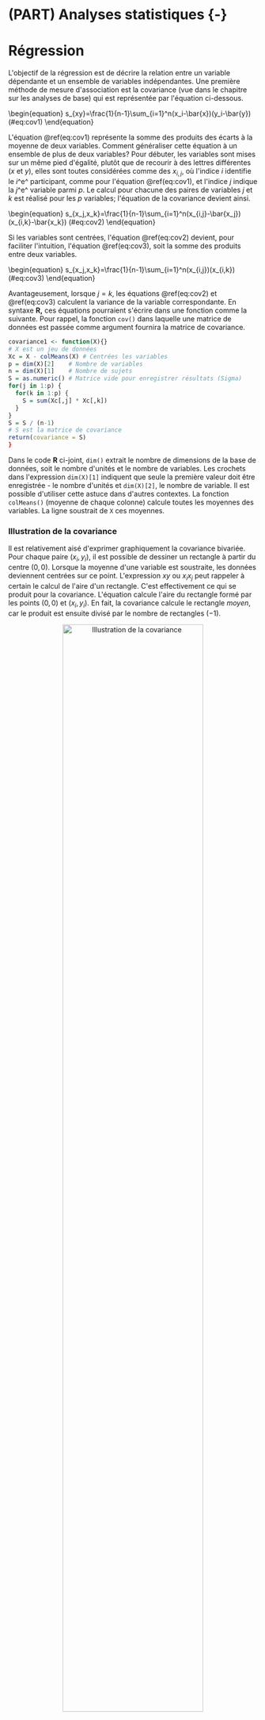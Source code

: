 # (PART) Analyses statistiques {-}
# Régression

L'objectif de la régression est de décrire la relation entre un variable dépendante et un ensemble de variables indépendantes. Une première méthode de mesure d'association est la covariance (vue dans le chapitre sur les analyses de base) qui est représentée par l'équation ci-dessous.

\begin{equation}
s_{xy}=\frac{1}{n-1}\sum_{i=1}^n(x_i-\bar{x})(y_i-\bar{y})
(\#eq:cov1)
\end{equation}

L'équation \@ref(eq:cov1) représente la somme des produits des écarts à la moyenne de deux variables. Comment généraliser cette équation à un ensemble de plus de deux variables? Pour débuter, les variables sont mises sur un même pied d'égalité, plutôt que de recourir à des lettres différentes ($x$ et $y$), elles sont toutes considérées comme des $x_{i,j}$, où l'indice $i$ identifie le $i$^e^ participant, comme pour l'équation \@ref(eq:cov1), et l'indice $j$ indique la $j$^e^ variable parmi $p$. Le calcul pour chacune des paires de variables $j$ et $k$ est réalisé pour les $p$ variables; l'équation de la covariance devient ainsi.

\begin{equation}
s_{x_j,x_k}=\frac{1}{n-1}\sum_{i=1}^n(x_{i,j}-\bar{x_j})(x_{i,k}-\bar{x_k})
(\#eq:cov2)
\end{equation}

Si les variables sont centrées, l'équation \@ref(eq:cov2) devient, pour faciliter l'intuition, l'équation \@ref(eq:cov3), soit la somme des produits entre deux variables. 

\begin{equation}
s_{x_j,x_k}=\frac{1}{n-1}\sum_{i=1}^n(x_{i,j})(x_{i,k})
(\#eq:cov3)
\end{equation}

Avantageusement, lorsque $j=k$, les équations \@ref(eq:cov2) et \@ref(eq:cov3) calculent la variance de la variable correspondante. En syntaxe **R,** ces équations pourraient s'écrire dans une fonction comme la suivante. Pour rappel, la fonction `cov()` dans laquelle une matrice de données est passée comme argument fournira la matrice de covariance.


```r
covariance1 <- function(X){} 
# X est un jeu de données
Xc = X - colMeans(X) # Centrées les variables
p = dim(X)[2]    # Nombre de variables 
n = dim(X)[1]    # Nombre de sujets
S = as.numeric() # Matrice vide pour enregistrer résultats (Sigma)
for(j in 1:p) {
  for(k in 1:p) {
    S = sum(Xc[,j] * Xc[,k])
  }
}
S = S / (n-1)
# S est la matrice de covariance
return(covariance = S)
}
```

Dans le code **R** ci-joint, `dim()` extrait le nombre de dimensions de la base de données, soit le nombre d'unités et le nombre de variables. Les crochets dans l'expression `dim(X)[1]` indiquent que seule la première valeur doit être enregistrée - le nombre d'unités et `dim(X)[2]`, le nombre de variable. Il est possible d'utiliser cette astuce dans d'autres contextes. La fonction `colMeans()` (moyenne de chaque colonne) calcule toutes les moyennes des variables. La ligne soustrait de `X` ces moyennes.

### Illustration de la covariance

Il est relativement aisé d'exprimer graphiquement la covariance bivariée. Pour chaque paire $(x_i,y_i)$, il est possible de dessiner un rectangle à partir du centre $(0, 0)$. Lorsque la moyenne d'une variable est soustraite, les données deviennent centrées sur ce point. L'expression $xy$ ou $x_ix_j$ peut rappeler à certain le calcul de l'aire d'un rectangle. C'est effectivement ce qui se produit pour la covariance. L'équation calcule l'aire du rectangle formé par les points $(0,0)$ et $(x_i,y_i)$. En fait, la covariance calcule le rectangle *moyen*, car le produit est ensuite divisé par le nombre de rectangles $(-1)$.


<div class="figure" style="text-align: center">
<img src="06-Regression_files/figure-html/unnamed-chunk-2-1.png" alt="Illustration de la covariance" width="75%" height="75%" />
<p class="caption">(\#fig:unnamed-chunk-2)Illustration de la covariance</p>
</div>


<div class="figure" style="text-align: center">
<img src="06-Regression_files/figure-html/unnamed-chunk-3-1.png" alt="Illustration des produits (rectangles) pour différentes valeurs de covariance" width="672" />
<p class="caption">(\#fig:unnamed-chunk-3)Illustration des produits (rectangles) pour différentes valeurs de covariance</p>
</div>

À partir des images suivantes, quelques propriétés de la covariance peuvent être déduites. 

* Comme la quantité de surface blanche (ou de noire) dépend de la taille de la figure, la covariance est directement proportionnelle aux échelles à l'abscisse et l'ordonnée. 

* La covariance augmente lorsque les points s'approchent d'une ligne à pente ascendante et diminue lorsque les points s'approchent d'une ligne à pente descendante. 

* Comme les associations non linéaires peuvent créer des amalgames de rectangles positifs et négatifs, elles conduisent à des covariances imprévisibles et peu pertinentes.

* La covariance (et la corrélation) est sensible aux valeurs aberrantes. Un point éloigné de la masse créera une aire rectangulaire bien plus grande que les autres points. À lui seul, il peut créer une quantité substantielle positive ou négative de surface blanche (ou noire) dans la figure.

* Si une variable est multipliée par elle-même, il s'agit de l'aire d'un carré, ce qui équivaut au calcul d'une variance. Par extension, si le produit de deux variables se rapproche davantage d'un carré que d'un rectangle (en moyenne), alors les deux variables sont fortement liées.

* Le paramètre de la corrélation de la population peut être conceptualisé comme un triangle déformé en rectangle à cause de l'erreur de mesure des axes.





### La covariance en termes d'algèbre matricielle

Pour l'instant, seul l'aspect linéaire est présenté. L'équation de la covariance peut aussi se calculer en termes d'algèbre matricielle. En plus d'accélérer le calcul des résultats, il simplifie énormément les mathématiques sous-jante (pourvu que l'utilisateur connaisse l'algèbre matricielle).

Dans le présent contexte, une matrice est un ensemble de variables représentées sous une seule variables. Dans les équations mathématiques, une matrice est désignée par une lettre majuscule : $x$ devient $X$ et $\sigma$ devient $Sigma$. Dans une matrice, chaque colonne est une variable, chaque ligne correspond à un sujet différent mesuré sur toutes les variables. Une matrice est définie en partie par son nombre de lignes ($n$, nombre d'unités) et son nombre de colonnes ($p$, nombre de variables), dont voici une illustration.

$$
X = \left(\begin{array}{cccc} 
x_{1,1} & x_{1,2} & ...&x_{1,p}\\
x_{2,1} & x_{2,2} & ...&x_{2,p}\\
... & ...& ...& ... \\
x_{n,1} & x_{n,2} & ... &x_{n,p}\\
\end{array}\right)
$$ 

En syntaxe **R**, il ne s'agit rien de plus que de concaténer des variables (mesurant les mêmes individus) ensembles par des colonnes, comme il est fait avec des jeux de données `data.frame()` ou `cbind()`. Un jeu de données est, à peu de chose près, une matrice. Pour créer une matrice `X` à partir des variables `x`, `y`, et `z` avec **R**, par exemple, la ligne `X = cbind(x, y, z)` joindra les trois variables ensemble.

Pour réaliser le calcul de la covariance, il faut multiplier la matrice des données centrées (les variables concaténées) par elle-même puis de diviser par $n-1$. Le symbole $X$ représente la concaténation des variables. Par simplicité, l'équation utilise des **variables centrées**.

\begin{equation}
\Sigma = (n-1)^{-1}X^\prime X
(\#eq:covmat1)
\end{equation}

Le symbole $\Sigma$ (sigma majuscule) représente la matrice de variance-covariance. La diagonale de cette matrice représente les variances des données et les éléments hors diagonales sont les covariances, soulignant le lien entre la variance et la covariance. Le symbole $\prime$ (prime) correspond à l'opération de transposer une matrice, soit d'échanger les lignes par ces colonnes. Cette procédure est nécessaire pour produire la multiplication d'une matrice par elle-même. Noter que l'expression $(n-1)^{-1}=\frac{1}{n-1}$.

TODO

\begin{equation}
\begin{align}
S & = (n-1)^{-1}
\left(\begin{array}{cccc} 
x_{1,1} & x_{2,1} & ... & x_{n,1} \\
x_{2,1} & x_{2,2} & ... & x_{n,2} \\
\end{array}\right) 
\left(\begin{array}{cc} 
x_{1,1} & x_{1,2} \\
x_{2,1} & x_{2,2}\\
... & ...  \\
x_{n,1} & x_{n,2} \\
\end{array}\right) \\
   & = (n-1)^{-1}
\left(\begin{array}{cc}
\sum_{i=1}^n(x_{i,1})(x_{i,1}) & \sum_{i=1}^n(x_{i,1})(x_{i,2})\\
\sum_{i=1}^n(x_{i,2})(x_{i,1}) & \sum_{i=1}^n(x_{i,2})(x_{i,2})
\end{array}\right)
\end{align}
(\#eq:covmat2)
\end{equation}


L'équation \@ref(eq:covmat2) illustre l'équation \@ref(eq:covmat1) qui sont toutes les deux équivalentes à \@ref(eq:cov3). En termes de syntaxe **R**, elles peuvent être traduites comme suit.



```r
covariance2 = function(X){
  # X est une data.frame ou matrice de n sujets par p variables
  n = dim(X)[1]
  Xc = X - colMeans(X)
  # Algèbre matriciel pour le produit qui permet de calculer
  # le produit d'une colonne avec les autres colonnes
  cov.X = t(Xc) %*% Xc / (n - 1)
  return(cov.X)
}
```

La fonction `t()` opère la transpose ($\prime$) et le symbole `%*%` signifie le produit matriciel des variables. Si l'usuel symbole de multiplication `*` était utilisé, **R** opérerait une multiplication cellule par cellule (avec recyclage) plutôt que celle désirée ici.

L'utilisation de l'algèbre matricielle est plus simple  et efficace : Elle nécessite cinq lignes de code, élimine deux boucles, prend moins de temps à calculer en plus de produire toutes les variances et les covariances.

Une matrice de covariance possède plusieurs propriétés qu'il faut connaître. Elle est toujours carrée soit $p \times p$ pour $p$ variables et contient $p^2$ éléments. Parmi ces éléments, les $p$ éléments de la diagonale sont des variances, ce pourquoi elle est parfois appelée matrice de variance-covariance. Les éléments triangulaires inférieurs hors diagonale sont un parfait reflet des éléments supérieurs, p.ex. $\sigma_{1,2} = \sigma_{2,1}$. Il y a ainsi $\frac{p(p-1)}{2}$ covariances uniques dans une matrice et $p(p+1)/2$ éléments uniques (variances et covariances). En plus, de ces caractéristiques, la matrice doit être *positive semi-définie*, ce qui est un terme mathématique impliquant, pour les fins de ce chapitre, que les variances ne peuvent être nulles. (C'est plus complexe que cela, mais il suffit d'accepter cette affirmation pour procéder.)

$$
\Sigma = \left( 
\begin{array}{cccc}
\sigma_{1,1} & \sigma_{1,2} & ... &  \sigma_{1,p}\\
\sigma_{2,1} & \sigma_{2,2} & ... &  \sigma_{2,p}\\
...& ...& ... &  \sigma_{3,p}\\
\sigma_{p,1} & \sigma_{p,2} & ... &  \sigma_{p,p}\\
\end{array}
\right)
$$ 


### Création de données

Une façon simple et efficace de créer des données à ce stade est la package `MASS` dont un aperçu a été donné dans le chapitre sur les analyses de base.


```r
# Création de la matrice de covariance pour p=3
Sigma = matrix(c(s11, s12, s13,
                 s12, s22, s23,
                 s13, s23, s33), nrow = 3, ncol = 3)
# Création des données 
donnees = data.frame(MASS::mvrnorm(n = n, mu = c(0,0), Sigma = Sigma))
```

La matrice de covariance pour $p=3$ s'écrit comme suit.
$$
\Sigma = \left( 
\begin{array}{ccc}
\sigma_{1,1} & \sigma_{1,2} & \sigma_{1,3}\\
\sigma_{2,1} & \sigma_{2,2} & \sigma_{2,3}\\
\sigma_{3,1} & \sigma_{3,2} & \sigma_{2,3}
\end{array}
\right)
$$
Il convient d'écrire $\Sigma$ (sigma majuscule) et $\sigma$ (sigma minuscule) plutôt que $S$, car il s'agit de la matrice de covariance de la population. Le résultat de `S = cov(donnees)` est empirique et la notation $S$ est plus appropriée. Comme il y a $p=3$ variables dans la syntaxe, il faudra préalablement spécifier $3*4/2 = 6$ arguments :$p = 3$ variances $\sigma_{1,1},\sigma_{3,3},\sigma_{3,3}$ et $3*2/2 =3$ covariances $\sigma_{1,2},\sigma_{1,3},\sigma_{2,3}$.

### La matrice de corrélation

Pour rappel, une matrice de corrélation est une matrice de covariance dont les variables ont été standardisées. Cela implique de transformer la matrice afin que toute la diagonale soit à l'unité, que toutes les variances soient égalent à 1. Cela permet d'avoir une interprétation *standardisée* des corrélations, car celles-ci sont indépendantes des métriques originales. Les autres éléments conceptuels de la matrice de covariance s'appliquent pour la matrice de corrélation.

Pour transformer la matrice de covariance en matrice de corrélation, trois techniques sont possibles. 

La première est de standardise $X$ préalablement au calcul de la covariance. Comme il n'y a pas d'équivalent à `colMeans()` pour l'écart type, l'utilisation de `apply(X, MARGIN = 2, FUN = sd)` fera le travail. Cette ligne de syntaxe reproduit la même logique, mais pour l'écart type `sd()`. Textuellement, elle applique (`apply()`) l'écart type (`sd()`) pour chaque colonne `MARGIN = 2` à la matrice de données `X`. 


```r
X = (X - colMeans(X)) / apply(X, MARGIN = 2, FUN = sd)
```

La deuxième méthode est de standardiser la matrice de covariance en termes d'algèbre matricielle, où $S$ est la matrice de covariance. Il faut extraire de la matrice les variances de la diagonale (avec la fonction mathématique $\text{diag()}$), puis en faire la racine carrée pour obtenir des écarts types, puis en refaire une matrice carrée avec la fonction mathématique $\text{diag()}$ qu'il faut finalement inversé pour en faire une division.

\begin{equation}
R = (\text{diag}(\sqrt{\text{diag}(S)})^{-1}) S (\text{diag}(\sqrt{\text{diag}(S)})^{-1})
(\#eq:cov2cor)
\end{equation}

En code **R**, l'équation \@ref(eq:cov2cor) se traduit ainsi. 

```r
R = solve(diag(sqrt(diag(S)))) %*% S %*% solve(diag(sqrt(diag(S))))
```

Lorsqu'une matrice est passée comme argument à `diag()`, elle extrait les éléments de la diagonale pour en faire un vecteur. Si un vecteur est passé en argument, alors `diag()` retourne une matrice avec les éléments du vecteur en diagonale. La fonction `solve()` calcule l'inverse d'une matrice, comme l'utilisateur pourrait attendre de $X^{-1}$. Il s'agit certainement de l'aspect le plus biscornu de **R**.  Enfin, l'opérateur `%*%` est le produit matriciel. 

La troisième est d'utiliser la fonction de base `cov2cor()` pour transformer la matrice de covariance en matrice de corrélation, ce qui est plus simple et plus rapide que la deuxième option, mais qui cache ce qui se réalise.

## La régression

Pour l'instant, des rudiments de la covariance et de la corrélation ont été présentés dans le but d'introduire graduellement l'algèbre matricielle. L'objectif étant atteint, le regard portera sur la régression en tant que moyen de prédire une variable $y$ à partir d'un ensemble de variables $X$.

Quelle est la différence entre les analyses de covariance et corrélation comparativement à l'analyse de régression? Bien que la logique sous-jacente soit très similaire, il faut maintenant déterminer une variable *différente* de l'autre, c'est-à-dire une variable dépendante. Les autres sont des variables indépendantes. Les variables indépendantes prédisent la variable dépendante  un peu comme dans un modèle *déterministe*, il faut décider de la cause (variables indépendantes) et l'effet (variable dépendante), ce dernier étant généré par les premiers. 

Plutôt que de traiter chaque paire de variable comme c'était le cas avec l'analyse de corrélation, la régression correspond à étudier la relation entre la variable dépendante et toutes les autres, et ce, simultanément. Ainsi, les variables indépendantes sont contrôlées entre elles pour évaluer leur effet sur la variable dépendante et un modèle de prédiction plus juste est obtenu (autant que faire ce peut avec modèle statistique).

### Le modèle de régression simple 

L'équation pour un modèle de régression simple se résume en un cas bivarié, soit la prédiction de $y$ par une seule variable $x$.

\begin{equation}
y = \beta_0 + \beta_1 x + \epsilon_y
(\#eq:modlin)
\end{equation}

Dans ce modèle, $y$ est la variable prédite, $x$ est le seul prédicteur, $\beta_0$ est l'ordonnée à l'origine, $\beta_1$ est le coefficient de régression et $\epsilon_y$, l'erreur dans la variable $y$ indépendante (non corrélée, ni fonctionnelement liée) de $x$.



### Création de données

Une façon simple de créer des données en fonction d'un modèle linéaire plutôt qu'à partir de la matrice de corrélation (comme ce fut le case jusqu'à présent) est de reprendre l'équation \@ref(eq:modlin) et de spécifier les paramètres libre. D'abord, il faut  remplacer les paramètres du modèle par des valeurs, $beta_0$, $beta_1$, et ensuite, créer deux variables aléatoires de taille $n$ (la taille d'échantillon), une première pour $x$ et une seconde pour $\epsilon_y$. Les hypothèses sous-jacentes aux modèles linéaires assument généralement que la l'erreur ($\epsilon$) est distribuée normalement (avec implicitement une moyenne de 0), la fonction `rnorm()` pourra jouer le rôle. Pour $x$, il n'y a pas de distribution à respecter, mais une distribution normale fait très bien l'affaire. Voici un exemple de code **R**.


```r
# En spécifiant une taille d'échantillon très grande,
# l'erreur échantillonnalle est considérablement réduite.
# Valeurs choisies par l'utilisateur
n = 10000 # Taille d'échantillon
beta0 = 5 # Les betas
beta1 = 1
# Deux variables aléatoires tirées de distributions normales.
# Les moyennes sont nulles et 
# les écarts types sont spécifiés par l'utilisateur.
x = rnorm(n = n, sd = 1)
e.y = rnorm(n = n, sd = 3)
# Création de la variable dépendante
y = beta0 + beta1 * x + e.y
```

Si l'utilisateur souhaite ajouter une autre variable, il lui suffit d'ajouter un $\beta$ supplémentaire et de créer une autre variable aléatoire 

Cette méthode de création de données possède toutefois des limites. Principalement, elle ne spécifie pas les propriétés statistiques désirables, par exemple, la corrélation entre les variables est évacuée. Quelle est la corrélation entre `x`et `y` dans l'exemple précédent? Il est bien sûr possible de déterminer ces valeurs pour la population a posteriori. Il faut résoudre l'équation \@ref(eq:eqrho).

\begin{equation}
\rho_{x,y} = \beta_1 \frac{\sigma_x}{\sigma_y} 
(\#eq:eqrho)
\end{equation}

Certaines valeurs sont déjà connues, car spécifiées par l'utilisateur, $\beta_1 = 1$ et $\sigma_x = 1$. Qu'en est-il de $\sigma_y$? L'utilisateur n'a pas spécifié la valeur de la variance de $y$, il a plutôt choisi la valeur de la variance de l'erreur résiduelle, $\sigma^2_{\epsilon_y}$. La loi de la somme des variances permettra de calculer cette valeur. Pour le lecteur intéressé, les réponses sont $\sigma^2_y = \beta_1^2\sigma^2_x+\sigma^2_{\epsilon_y} = 10$ et donc $\rho_{x,y} = \frac{\beta_1 \sigma_x}{\sigma_y} = 0.316$.

La limite liée à la méthode de création de données est maintenant flagrante. En plus de ne pas connaître la corrélation entre les variables, la variance de $y$ n'est pas connue a priori.  La stratégie de spécification est ainsi de choisir des valeurs et d'espérer qu'elles soient conformes aux attentes. Pire, s'il y avait plusieurs variables indépendantes, elles seraient toutes non corrélées entre elles, alors que l'utilisateur pourrait vouloir autrement, mais cette première technique ne le permet pas.

Pour l'utilisateur qui crée son jeu de données, ces caractéristiques sont souvent plus essentielles que de spécifier à l'avance la variance résiduelle. Pour résoudre cette situation, la solution est de spécifier un modèle standardisé, puis de le *déstandardiser* (ajouté des moyennes et des variances a posteriori).

La philosophie de modélisation de cet ouvrage repose sur l'idée selon laquelle, un modèle doit être standardisé au départ puis *déstandardisé*. Cette logique ne se prêtera pas à tous les contextes, pour certains la difficulté sera immense, pour d'autres, cela ne respectera pas les objectifs. En partant d'un modèle standardisé toutefois, la matrice de corrélation est connue à l'avance et la variance est spécifiée directement par l'utilisateur. Les tailles d'effets attendues sont également assurées. Il suffit de dériver la variance résiduelle du modèle plutôt que de la spécifier.

En assumant un modèle linéaire,

\begin{equation}
y = \beta_0 + \beta_1 x_1 + ... +\beta_k x_k + \epsilon_y
(\#eq:modling)
\end{equation}

où l'équation \@ref(eq:modling) correspond à la généralisation de l'équation \@ref(eq:modlin) pour $k$ variables indépendantes, il est possible d'isoler $\epsilon_y$. La variance se calcule alors comme l'équation \@ref(eq:emat), pour le cas générale. 

\begin{equation}
\sigma^2_{\epsilon_y} = \sigma^2_y - B^{\prime}RB
(\#eq:emat)
\end{equation}

où $R$ est la matrice de corrélation et $B$ est le vecteur contenant tous les $\beta$ standardisés. Pour assurer un scénario standardisé $\sigma^2_y = 1$. La seule condition sous-jacente à l'équation \@ref(eq:emat) est de s'assurer que $\sigma^2_{\epsilon_y} > 0$, c'est-à-dire en vérifiant que $B^{\prime}RB < \sigma^2_y$, autrement la variance est négative, ce qui est impossible. En termes de syntaxe **R**, l'équation \@ref(eq:emat) correspond à ceci.


```r
# Cacluler la variance de epsilon
var_e = var_y - t(B) %*% R %*% B
```

L'avantage de cette technique est (a) de pouvoir spécifier les corrélations entre les variables indépendantes avec la matrice $R$; (b) de déterminer à l'avance la variance de $y$ et (c) que le vecteur $B$ contient les $\beta$ standardisés qui sont dans ce contexte les corrélations partielles qui relient chacune des variables indépendantes à la variable dépendante (des tailles d'effet) en contrôlant pour chacune d'elles. 

L'utilisateur crée par la suite les données en spécifiant le vecteur $B$ et en créant une variable basée sur la matrice de corrélation. Voici un exemple pour $k=3$ variables centrées suivant une distribution normale multivariée avec la matrice de corrélation $R$.

$$
R= \left( 
\begin{array}{ccc}
1 & .2 & .3\\
.2 & 1 & .1\\
.3 & .1 & 1
\end{array}
\right)
$$
Une fois les données de $X$ créées, avec la fonction `MASS::mvrnorm()`, comme il a été fait précédemment, il suffit de multiplier $X$ avec $B$ et d'ajouter la variable aléatoire $\epsilon_y$ avec la variance appropriée pour obtenir la variable dépendante $y$.


```r
set.seed(42)  # Pour reproductibilité
n = 1000      # Taille d'échantillon
k = 3         # Nombre de variables indépendantes

# Matrice de corrélation
R = matrix(c(1, .2, .3,
             .2, 1, .1,
             .3, .1, 1), k, k)
# Moyennes
mu = rep(0, k)

# Choix des betas standardisés
B = c(beta1 = .2, beta2 = -.5, beta3 = .3)

#variance de epsilon
var_e = 1 - t(B) %*% R %*% B

# Créations des variables aléatoires
X = MASS::mvrnorm(n = n, mu = mu, Sigma = R)
e = rnorm(n = n, sd = sqrt(var_e))
# Création de la variable dépendante
y = X %*% B + e

# Création du jeu de données
jd = data.frame(y = y, X = X)

# Quelques vérifications
# Les données
head(jd)
#>        y    X.1    X.2     X.3
#> 1  0.635 -0.956 -2.567  0.3239
#> 2 -0.264  0.672 -0.172  0.5200
#> 3  0.341  0.885 -1.369 -0.6387
#> 4 -0.602  0.778 -1.104 -1.2678
#> 5  0.401  0.360  0.286 -1.4336
#> 6 -1.076 -0.210  0.621 -0.0399
# La matrice de corrélation entre les variables indépendantes
# Très près des valeurs choisies à la troisième décimale
cor(X)
#>       [,1]  [,2]  [,3]
#> [1,] 1.000 0.188 0.279
#> [2,] 0.188 1.000 0.136
#> [3,] 0.279 0.136 1.000
# La variance de y (encore une fois très près)
var(y)
#>      [,1]
#> [1,] 1.03
```

Maintenant, il est possible de *déstandardisé* `X` et `y` en additionnant des moyennes ou multipliant par des écarts types à chaque variable.

## L'analyse de régression

Lorsque le jeu de données est obtenu, il est temps de procéder à l'analyse de régression. Essentiellement, l'analyse de régression produit à peu près ceci (mais en algèbre matricielle).

Pour aider la compréhension, voici une explication avec le modèle linéaire simple assumant des variables centrées. Le modèle correspond à 

$$
y = \beta x
$$

où l'erreur, $\epsilon_y$ n'est pas explicitée. Il faut isoler $\beta$ afin de l'estimer, soit l'opération suivante,

$$
\beta = \EX(\frac{y}{x})
$$

où le symbole $\EX$ signifie l'espérance (la moyenne). En multipliant par $\frac{x}{x}$ de chaque côté de l'équation, cela produit l'équation suivante.

\begin{equation}
\beta = \EX(\frac{xy}{xx}) = \frac{\sigma_{xy}}{\sigma^2_x}
(\#eq:beta2)
\end{equation}

Dans l'équation \@ref(eq:beta2), le numérateur sera rapidement reconnu comme la covariance et au dénominateur la variance de $X$. Comment généralisé  pour $k$ variables? En algèbre matricielle et dans la mesure où les variables contenues dans $X$ sont centrées, cela revient au même que de calculer l'équation \@ref(eq:beta).

\begin{equation}
\hat{B} = (X^{\prime} X)^{-1} X^{\prime} y
(\#eq:beta)
\end{equation}

Comme pour l'équation \@ref(eq:beta2), la composante $(X^{\prime} X)^{-1}$ agit en dénominateur (par l'exposant $-1$) et correspond à la matrice de variance-covariance des variables de $X$ ensemble, alors que $X^{\prime} y$ agit comme le numérateur, soit la covariance entre les variables de $X$ avec $y$.

Pour l'erreur type, il s'agit de calculer ceci.

\begin{equation}
\text{var}(\hat{B}) = \sigma^2 \left(X^{\prime}X\right)^{-1}
\end{equation}

La racine carrée donne l'erreur type (*standard error*).

Le ratio $\frac{B}{\text{se}_B} \sim t_{n-p-1}$, soit le quotient d'un estimateur par son erreur type, suit une distribution-$t$ avec $n-p-1$ degrés de liberté.

En syntaxe **R**, la régression s'écrit comme ceci.


```r
regression = function(y, X){
  # Ajouter un intercepte
  X = cbind(intercept = 1, X)
  B = solve(t(X) %*% X) %*% t(X) %*% y
  var.e = var(y - X %*% B) 
  se.B = sqrt(c(var.e) * diag(solve(t(X) %*% X)))
  n = dim(X)[1]
  p = dim(X)[2]
  vt = B / se.B
  vp = (1-pt(tv, df = n - p - 1)) * 2
  resultats = data.frame(Estimate = B, 
                         Std.Error = se.B, 
                         t.value = vt, 
                         p.value = vp) 
  return(resultats)
}  
```

Le modèle linéaire peut aussi contenir des variables nominales dans la mesure où celle-ci sont transformées en données factices (*dummy coding*). En fait, une analyse de variance n'est au fond qu'une régression dans laquelle les variables nominales sont transformées en données factices, puis utilisées en variable indépendante. Les $\beta$ de la régression correspondent aux moyennes $\mu$, si le participant appartient (1) à tel ou tel autre groupe ou (0) autrement. Bien que les logiciels produisent souvent des sorties statistiques différentes en fonction de l'analyse demandée, les mathématiques sous-jacentes sont les mêmes.

### Conditions d'application de la régression

La régression possède quatre hypothèses sous-jacentes :

* La vraie relation est linéaire;

* Les observations sont indépendantes.

* Les résidus sont normalement distribués;

* La variance résiduelle est homoscédastique.

Les deux premiers points sont davantage méthodologiques que statistiques bien que leurs conséquences soient réelles. La relation entre les variables doit être linéaire. La régression tient compte des relations en ligne droite, si la relation entre deux variables suit une courbe, elle ne pourra être adéquatement analysée. La figure \@ref(fig:courbe) montre trois relations possibles entre deux variables. Bien que la relation soit très forte, peu importe la forme de la relation (les données suivent un parton très évident), seule celle au centre (relation linéaire) donnera un résultat indiquant un lien fort existant. Il existe des techniques de transformation de données lorsque ce sera *théoriquement* justifié. La relation quantitative entre l'âge et la quantité de rapport sexuel est un exemple de relation non linéaire : elle débute à l'adolescence, atteint son apogée à l'âge de jeune adulte, puis décroît progressivement. La seconde hypothèse est que les unités d'observation doivent être indépendantes. Techniquement, chaque unité devrait avoir une chance égale et indépendante d'être choisie.  La régression est robuste à ce genre de violation, mais il faut toujours conserver cette idée en tête lorsque le devis d'étude est conceptualisé et lors des analyses. Les élèves dans une même salle de classe ne sont techniquement pas indépendants puisqu'ils sont tous corrélés. Ils ont le même enseignant, les mêmes pairs, les locaux, etc., des variables qui peuvent toutes à leur façon avoir des effets sur les comportements des enfants. Dans ce cas, recourir à des analyses multiniveaux sera la seule possibilité pour tenir compte de cette violation et bien représenter les modèles. Un autre exemple est la corrélation entre différents temps de mesure sur une même unité (qui est corrélée avec elle-même). Dans ce cas, ce sera des analyses pour des devis temporels (les analyses multiveaux peuvent également tenir compte du temps).

Les deux autres considérations, qui sont elles d'ordre statistique, concernent les résidus (l'écart entre la prédiction et les valeurs réelles de $y$). Comme il a été mentionné dans la création de données pour la régression, les distributions des variables n'a pas être normales;  elles peuvent suivre différentes distributions de probabilités. Par contre, l'erreur, elle, doit être normales distribuées, car il s'agit d'une hypothèse assumée de l'estimation des moindres carrés. La dernière hypothèse concerne la variance résiduelle homoscédastique, c'est-à-dire que l'écart entre les résidus et les valeurs prédites restent *constantes,* peu importe le niveau sur la droite de régression. Si ce n'est pas le cas pour l'une ou l'autre, c'est qu'une variable a vraisemblablement été négligée ou qu'une des relations n'est pas linéaire avec une des variables indépendantes. 


```
#> `geom_smooth()` using formula 'y ~ x'
```

<div class="figure" style="text-align: center">
<img src="06-Regression_files/figure-html/courbe-1.png" alt="Différentes formes de relation" width="80%" height="80%" />
<p class="caption">(\#fig:courbe)Différentes formes de relation</p>
</div>


### L'analyse de régression

**R** de base offre la fonction `lm()` pour *linear model* (modèle linéaire) afin de réaliser une régression. Pour réaliser l'analyse, deux éléments sont primordiaux : le jeu de données et le modèle. Le jeu de données est assez explicite. Le modèle linéaire est quant à lui déjà représenté par l'équation \@ref(eq:modling). 

Pour écrire le modèle en syntaxe **R**, il faut remplacer les $x$ par le nom des variables dans le jeu de données, utiliser le `~` (tilde) pour délimiter les variables dépendantes à gauche des variables indépendantes à droite. Les variables indépendantes sont délimitées, comme dans l'équation \@ref(eq:modling), par des signes d'addition `+`. Il est aussi de définir des effets d'interaction (modération) avec le signe de multiplication `*`. Les symboles `-` (soustraction) et `/` (division) ne fonctionnent pas. L'intercepte ($\beta_0$) est ajouté par défaut. Enfin, cette équation doit ensuite être mis entre guillemets, `formula = "y ~ x1 + x2 + x3" ` pour indiquer qu'il s'agit de texte.


```r
# Créer un jeu de données à partir des variables de la syntaxe précédente
res.lm = lm(formula = y ~ X.1 + X.2 + X.3, data = jd)
# Les résultats
res.lm
#> 
#> Call:
#> lm(formula = y ~ X.1 + X.2 + X.3, data = jd)
#> 
#> Coefficients:
#> (Intercept)          X.1          X.2          X.3  
#>     -0.0171       0.2139      -0.5520       0.3095
# Sommaire des résultats
summary(res.lm)
#> 
#> Call:
#> lm(formula = y ~ X.1 + X.2 + X.3, data = jd)
#> 
#> Residuals:
#>     Min      1Q  Median      3Q     Max 
#> -2.5227 -0.5546 -0.0119  0.5513  2.5762 
#> 
#> Coefficients:
#>             Estimate Std. Error t value Pr(>|t|)    
#> (Intercept)  -0.0171     0.0253   -0.68      0.5    
#> X.1           0.2139     0.0266    8.03  2.7e-15 ***
#> X.2          -0.5520     0.0258  -21.42  < 2e-16 ***
#> X.3           0.3095     0.0263   11.76  < 2e-16 ***
#> ---
#> Signif. codes:  
#> 0 '***' 0.001 '**' 0.01 '*' 0.05 '.' 0.1 ' ' 1
#> 
#> Residual standard error: 0.8 on 996 degrees of freedom
#> Multiple R-squared:  0.383,	Adjusted R-squared:  0.381 
#> F-statistic:  206 on 3 and 996 DF,  p-value: <2e-16
```

Pour ajouter une variable il suffit de `VD ~ VI1 + VI2`; pour ajouter un effet d'interaction, il est possible de faire `VD ~ VI1 * VI2`. Pour ajouter une variable nominale (catégorielle), il suffit d'ajouter la variable comme n'importe quelles autres `x`, mais en s'assurant bien qu'elle soit désignée comme un facteur dans le jeu de données. Si ce n'était pas le cas, la fonction `as.factor()` devrait corriger la situation.

La fonction `lm()` en elle-même n'imprime que peut de résultats. Pour obtenir l'information complète, il faut requérir le sommaire avec la fonction `summary()`. Le sommaire des résultats contient toute l'information qu'un expérimentateur peut désirer. Il y a les coefficients de régression `Estimate`, leur erreur standard `Std. Error`, leur valeur-$t$ `t value` et leur valeur-$p$ `Pr(>|t|)`. Tout cela peut être extrait avec `summary(res.lm)$...` en remplaçant `...` par les éléments désirés. Au-dessous de la sortie imprimée, il y a également le coefficient de détermination ($R^2$, `R-squared`), les degrés de liberté et la valeur-$p$ associé au modèle.



Un manuscrit pourrait rapport les résultats ainsi. Le modèle tester obtient un coefficient de détermination de $R^2(996) = 0.383, p < .001$. Les trois prédicteurs sont liés significativement à la variable dépendante, respectivement $X_1: \beta_1 = 0.214, p = < .001$, $X_2: \beta_2 = 0.214, p = < .001$, $X_3: \beta_3 = 0.31, p = < .001$. Évidemment, comme l'exemple est artificiel, il y a peu de chose à dire sans devoir fabriquer de toutes pièces des interprétations alambiquées bien que cela fût fort bénéfique pour la carrière de certains psychanalystes.

Pour vérifier la qualité des résultats, il faut vérifier la distribution des résidus. Pour ce faire, il faut extraire les résidus et les valeurs prédites. Pour la création de graphiques, il est plus simple d'ajouter ces scores au jeu de données. Les fonctions `resid()` et `predict()` permettront d'extraire les résidus et les prédictions en y insérant comme argument le sommaire de la fonction `lm()` obtenu avec les données.


```r
# Ajouter les résidus et scores prédits à la base de données
# avec la fonction `resid()`
jd$residu = resid(res.lm)
jd$predit = predict(res.lm)
```

Une fois, c'est valeur extraite, le package `ggplot2` permet de réaliser rapidement des graphiques, comme le diagramme de dispersion à la figure \@ref(fig:respred) ou l'histogramme des résidus à la figure \@ref(fig:reshist). Dans les meilleures situations, les résidus seront distribués normalement dans l'histogramme et aucune tendance ne devrait être discernable dans le diagramme de dispersion. Si ce n'était pas le cas, il pourrait y avoir un problème à élucider, par exemple, une relation non linéaire imprévue. Les figures \@ref(fig:respred) et \@ref(fig:reshist) ne signale aucun problème, ce qui est attendu considérant la création des données employées.


```r
# Diagramme de dispersion prédits par résidus
jd %>% 
  ggplot(mapping = aes(x = predit, y = residu)) + 
  geom_point() 
```

<div class="figure" style="text-align: center">
<img src="06-Regression_files/figure-html/respred-1.png" alt="Relation entre prédicitons et résidus" width="75%" height="75%" />
<p class="caption">(\#fig:respred)Relation entre prédicitons et résidus</p>
</div>


```r
# Histogramme des résidus
jd %>% 
  ggplot(mapping = aes(x = residu)) + 
  geom_histogram()
```

<div class="figure" style="text-align: center">
<img src="06-Regression_files/figure-html/reshist-1.png" alt="Histogramme des résidus" width="75%" height="75%" />
<p class="caption">(\#fig:reshist)Histogramme des résidus</p>
</div>

<!-- # L'analyse de régression en modélisation par équations structurelles -->

<!-- # Exercices -->


